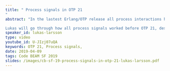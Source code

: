```yaml
---
title: " Process signals in OTP 21
"
abstract: "In the lastest Erlang/OTP release all process interactions has been rebuilt from the bottom. This talk will describe the changes made, the performance tradeoffs and important semantics of Erlang's message passing.

Lukas will go through how all process signals worked before OTP 21, describe their shortcomings and present how it is implemented in OTP 21 to deal with the inherent scalability problems of the old solution."
speaker_id: lukas-larsson
type: video
youtube_id: U-JIzj07uQA
keywords: OTP 21, Process signals,
date: 2019-04-09
tags: Code BEAM SF 2019
slides: /images/cb-sf-19-process-signals-in-otp-21-lukas-larsson.pdf
---
```


